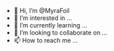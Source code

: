 - 👋 Hi, I’m @MyraFoil
- 👀 I’m interested in ...
- 🌱 I’m currently learning ...
- 💞️ I’m looking to collaborate on ...
- 📫 How to reach me ...

<!---
MyraFoil/MyraFoil is a ✨ special ✨ repository because its `README.md` (this file) appears on your GitHub profile.
You can click the Preview link to take a look at your changes.
--->
